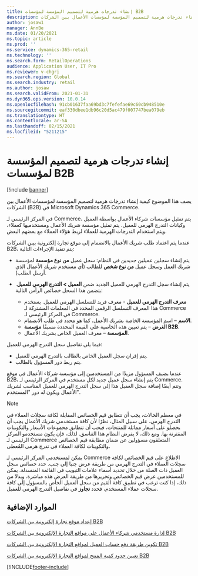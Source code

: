 ```yaml
---
title: إنشاء تدرجات هرمية لتصميم المؤسسة لمؤسسات B2B
description: يصف هذا الموضوع كيفية إنشاء تدرجات هرمية لتصميم المؤسسة لمؤسسات الأعمال بين الشركات (B2B).
author: josaw1
manager: AnnBe
ms.date: 01/20/2021
ms.topic: article
ms.prod: ''
ms.service: dynamics-365-retail
ms.technology: ''
ms.search.form: RetailOperations
audience: Application User, IT Pro
ms.reviewer: v-chgri
ms.search.region: Global
ms.search.industry: retail
ms.author: josaw
ms.search.validFrom: 2021-01-31
ms.dyn365.ops.version: 10.0.14
ms.openlocfilehash: 91cb01637faa69bd3c7fefefae69c60cb948510e
ms.sourcegitcommit: eaf330dbee1db96c20d5ac479f007747bea079eb
ms.translationtype: HT
ms.contentlocale: ar-SA
ms.lasthandoff: 02/15/2021
ms.locfileid: "5211215"
---
```

# <a name="create-org-modeling-hierarchies-for-b2b-organizations"></a>إنشاء تدرجات هرمية لتصميم المؤسسة لمؤسسات B2B

[!include [banner](../../includes/banner.md)]

يصف هذا الموضوع كيفية إنشاء تدرجات هرمية لتصميم المؤسسة لمؤسسات الأعمال بين الشركات (B2B) في Microsoft Dynamics 365 Commerce.

في المركز الرئيسي لـ Commerce، يتم تمثيل مؤسسات شركاء الأعمال بواسطة العميل وكيانات التدرج الهرمي للعميل. يتم تمثيل مؤسسة شريك الأعمال ومستخدميها كعملاء، ويتم استخدام التدرجات الهرمية للعملاء لربط هؤلاء العملاء مع بعضهم البعض.

عندما يتم اعتماد طلب شريك الأعمال بالانضمام إلى موقع تجارة إلكترونية بيبن الشركات B2B، يتم تنفيذ الإجراءات التالية:

- يتم إنشاء سجلين عميلين جديدين في النظام: سجل عميل **من نوع مؤسسة** لمؤسسة شريك العمل وسجل عميل **من نوع شخص** للطالب (أي مستخدم شريك الأعمال الذي أرسل الطلب).
- يتم إنشاء سجل التدرج الهرمي للعميل الجديد ضمن **العميل \> التدرج الهرمي للعميل**. يتضمن هذا السجل خصائص الرأس التالية:

    - **معرف التدرج الهرمي للعميل** - معرف فريد للتسلسل الهرمي للعميل. يستخدم هذا المعرف التسلسل الرقمي المحدد في المعلمات المشتركة لـ Commerce في المركز الرئيسي لـ Commerce.
    - **الاسم** – اسم المؤسسة الخاصة بشريك الأعمل، كما هو محدد في طلب الانضمام.
    - **الغرض** – يتم تعيين هذه الخاصية على القيمة المحددة مسبقًا **مؤسسة B2B**.
    - **المؤسسة** – معرف العميل الخاص بشريك الأعمال.

فيما يلي تفاصيل سجل التدرج الهرمي للعميل:

- يتم إقران سجل العميل الخاص بالطالب بالتدرج الهرمي للعميل.
- يتم ربط دور المسؤول بالطالب.

عندما يضيف المسؤول مزيدًا من المستخدمين إلى مؤسسة شركاء الأعمال في موقع B2B، يتم إنشاء سجل عميل جديد لكل مستخدم في المركز الرئيسي لـ Commerce. وتتم أيضًا إضافة سجل العميل هذا إلى سجل التدرج الهرمي للعميل المناسب لشريك الأعمال ويكون له دور "المستخدم".

> [!NOTE]
> في معظم الحالات، يجب أن تتطابق قيم الخصائص المقابلة لكافة سجلات العملاء في التدرج الهرمي. على سبيل المثال، نظرًا لأن كافة مستخدمي شريك الأعمال يجب أن يحصلو على أسعار مماثلة للمنتجات، فيجب أن تتطابق مجموعات الأسعار والتكوينات المقترنة بها. ومع ذلك، لا يفرض النظام هذا التناسق. لذلك، فإن يكون مستخدمو المركز الرئيسي لـ Commerce المتعلقون مسؤولين عن ضمان مطابقة قيم الخصائص والتكوينات لكافة العملاء في تدرج هرمي المُعطى.

يمكن لمستخدمي المركز الرئيسي لـ Commerce الاطلاع على قيم الخصائص لكافة سجلات العملاء في التدرج الهرمي من طريقة عرض جنبا إلى جنب. حدد خصائص سجل العميل ذات الصلة من خلال تحديد أسماء علامات التبويب في القائمة المنسدلة. يمكن للمستخدمين عرض قيم الخصائص وتحريرها من طريقة العرض هذه مباشرة. وبدلا من ذلك، إذا كنت ترغب في تطبيق كافة القيم من سجل العميل الخاص بالمسؤول إلى كافة سجلات عملاء المستخدم، فحدد **تجاوز** في تفاصيل التدرج الهرمي للعميل.

## <a name="additional-resources"></a>الموارد الإضافية

[إعداد موقع تجارة إلكترونية بين الشركات B2B](set-up-b2b-site.md)

[إدارة مستخدمي شركاء الأعمال على مواقع التجارة الإلكترونية بين الشركات B2B](manage-b2b-users.md)

[تكوين طريقة دفع حساب العميل لمواقع التجارة الإلكترونية بين الشركات B2B](payment-method.md)

[تعيين حدود كمية المنتج لمواقع التجارة الإلكترونية بين الشركات B2B](quantity-limits.md)


[!INCLUDE[footer-include](../../includes/footer-banner.md)]